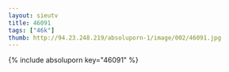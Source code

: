 ```yaml
--- 
layout: sieutv
title: 46091
tags: ["46k"]
thumb: http://94.23.248.219/absoluporn-1/image/002/46091.jpg
---
```

{% include absoluporn key="46091" %} 
